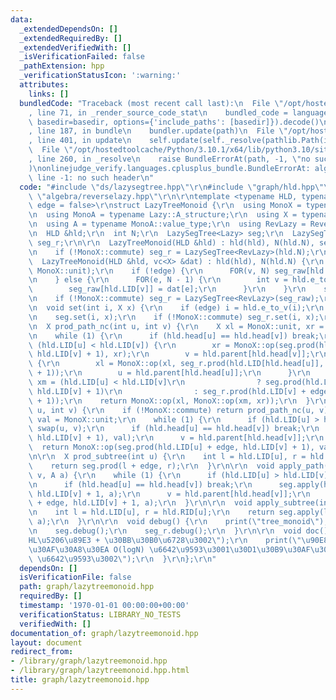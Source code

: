 ```yaml
---
data:
  _extendedDependsOn: []
  _extendedRequiredBy: []
  _extendedVerifiedWith: []
  _isVerificationFailed: false
  _pathExtension: hpp
  _verificationStatusIcon: ':warning:'
  attributes:
    links: []
  bundledCode: "Traceback (most recent call last):\n  File \"/opt/hostedtoolcache/Python/3.10.1/x64/lib/python3.10/site-packages/onlinejudge_verify/documentation/build.py\"\
    , line 71, in _render_source_code_stat\n    bundled_code = language.bundle(stat.path,\
    \ basedir=basedir, options={'include_paths': [basedir]}).decode()\n  File \"/opt/hostedtoolcache/Python/3.10.1/x64/lib/python3.10/site-packages/onlinejudge_verify/languages/cplusplus.py\"\
    , line 187, in bundle\n    bundler.update(path)\n  File \"/opt/hostedtoolcache/Python/3.10.1/x64/lib/python3.10/site-packages/onlinejudge_verify/languages/cplusplus_bundle.py\"\
    , line 401, in update\n    self.update(self._resolve(pathlib.Path(included), included_from=path))\n\
    \  File \"/opt/hostedtoolcache/Python/3.10.1/x64/lib/python3.10/site-packages/onlinejudge_verify/languages/cplusplus_bundle.py\"\
    , line 260, in _resolve\n    raise BundleErrorAt(path, -1, \"no such header\"\
    )\nonlinejudge_verify.languages.cplusplus_bundle.BundleErrorAt: algebra/reverselazy.hpp:\
    \ line -1: no such header\n"
  code: "#include \"ds/lazysegtree.hpp\"\r\n#include \"graph/hld.hpp\"\r\n#include\
    \ \"algebra/reverselazy.hpp\"\r\n\r\ntemplate <typename HLD, typename Lazy, bool\
    \ edge = false>\r\nstruct LazyTreeMonoid {\r\n  using MonoX = typename Lazy::X_structure;\r\
    \n  using MonoA = typename Lazy::A_structure;\r\n  using X = typename MonoX::value_type;\r\
    \n  using A = typename MonoA::value_type;\r\n  using RevLazy = ReverseLazy<Lazy>;\r\
    \n  HLD &hld;\r\n  int N;\r\n  LazySegTree<Lazy> seg;\r\n  LazySegTree<RevLazy>\
    \ seg_r;\r\n\r\n  LazyTreeMonoid(HLD &hld) : hld(hld), N(hld.N), seg(hld.N) {\r\
    \n    if (!MonoX::commute) seg_r = LazySegTree<RevLazy>(hld.N);\r\n  }\r\n\r\n\
    \  LazyTreeMonoid(HLD &hld, vc<X> &dat) : hld(hld), N(hld.N) {\r\n    vc<X> seg_raw(N,\
    \ MonoX::unit);\r\n    if (!edge) {\r\n      FOR(v, N) seg_raw[hld.LID[v]] = dat[v];\r\
    \n    } else {\r\n      FOR(e, N - 1) {\r\n        int v = hld.e_to_v(e);\r\n\
    \        seg_raw[hld.LID[v]] = dat[e];\r\n      }\r\n    }\r\n    seg = LazySegTree<Lazy>(seg_raw);\r\
    \n    if (!MonoX::commute) seg_r = LazySegTree<RevLazy>(seg_raw);\r\n  }\r\n\r\
    \n  void set(int i, X x) {\r\n    if (edge) i = hld.e_to_v(i);\r\n    i = hld.LID[i];\r\
    \n    seg.set(i, x);\r\n    if (!MonoX::commute) seg_r.set(i, x);\r\n  }\r\n\r\
    \n  X prod_path_nc(int u, int v) {\r\n    X xl = MonoX::unit, xr = MonoX::unit;\r\
    \n    while (1) {\r\n      if (hld.head[u] == hld.head[v]) break;\r\n      if\
    \ (hld.LID[u] < hld.LID[v]) {\r\n        xr = MonoX::op(seg.prod(hld.LID[hld.head[v]],\
    \ hld.LID[v] + 1), xr);\r\n        v = hld.parent[hld.head[v]];\r\n      } else\
    \ {\r\n        xl = MonoX::op(xl, seg_r.prod(hld.LID[hld.head[u]], hld.LID[u]\
    \ + 1));\r\n        u = hld.parent[hld.head[u]];\r\n      }\r\n    }\r\n    X\
    \ xm = (hld.LID[u] < hld.LID[v]\r\n                ? seg.prod(hld.LID[u] + edge,\
    \ hld.LID[v] + 1)\r\n                : seg_r.prod(hld.LID[v] + edge, hld.LID[u]\
    \ + 1));\r\n    return MonoX::op(xl, MonoX::op(xm, xr));\r\n  }\r\n\r\n  X prod_path(int\
    \ u, int v) {\r\n    if (!MonoX::commute) return prod_path_nc(u, v);\r\n    X\
    \ val = MonoX::unit;\r\n    while (1) {\r\n      if (hld.LID[u] > hld.LID[v])\
    \ swap(u, v);\r\n      if (hld.head[u] == hld.head[v]) break;\r\n      val = MonoX::op(seg.prod(hld.LID[hld.head[v]],\
    \ hld.LID[v] + 1), val);\r\n      v = hld.parent[hld.head[v]];\r\n    }\r\n  \
    \  return MonoX::op(seg.prod(hld.LID[u] + edge, hld.LID[v] + 1), val);\r\n  }\r\
    \n\r\n  X prod_subtree(int u) {\r\n    int l = hld.LID[u], r = hld.RID[u];\r\n\
    \    return seg.prod(l + edge, r);\r\n  }\r\n\r\n  void apply_path(int u, int\
    \ v, A a) {\r\n    while (1) {\r\n      if (hld.LID[u] > hld.LID[v]) swap(u, v);\r\
    \n      if (hld.head[u] == hld.head[v]) break;\r\n      seg.apply(hld.LID[hld.head[v]],\
    \ hld.LID[v] + 1, a);\r\n      v = hld.parent[hld.head[v]];\r\n    }\r\n    seg.apply(hld.LID[u]\
    \ + edge, hld.LID[v] + 1, a);\r\n  }\r\n\r\n  void apply_subtree(int u, A a) {\r\
    \n    int l = hld.LID[u], r = hld.RID[u];\r\n    return seg.apply(l + edge, r,\
    \ a);\r\n  }\r\n\r\n  void debug() {\r\n    print(\"tree_monoid\");\r\n    hld.debug();\r\
    \n    seg.debug();\r\n    seg_r.debug();\r\n  }\r\n\r\n  void doc() {\r\n    print(\"\
    HL\u5206\u89E3 + \u30BB\u30B0\u6728\u3002\");\r\n    print(\"\u90E8\u5206\u6728\
    \u30AF\u30A8\u30EA O(logN) \u6642\u9593\u3001\u30D1\u30B9\u30AF\u30A8\u30EA O(log^2N)\
    \ \u6642\u9593\u3002\");\r\n  }\r\n};\r\n"
  dependsOn: []
  isVerificationFile: false
  path: graph/lazytreemonoid.hpp
  requiredBy: []
  timestamp: '1970-01-01 00:00:00+00:00'
  verificationStatus: LIBRARY_NO_TESTS
  verifiedWith: []
documentation_of: graph/lazytreemonoid.hpp
layout: document
redirect_from:
- /library/graph/lazytreemonoid.hpp
- /library/graph/lazytreemonoid.hpp.html
title: graph/lazytreemonoid.hpp
---
```

